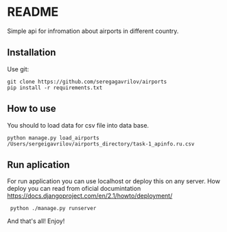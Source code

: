 # README 

Simple api for infromation about airports in different country.


## Installation
Use git:
```
git clone https://github.com/seregagavrilov/airports
pip install -r requirements.txt
```
## How to use                  
You should to load data for csv file into data base.                 
```
python manage.py load_airports /Users/sergeigavrilov/airports_directory/task-1_apinfo.ru.csv
```
## Run aplication
For run application you can use localhost or deploy this on any server. 
How deploy you can read from oficial documintation https://docs.djangoproject.com/en/2.1/howto/deployment/
```
 python ./manage.py runserver
```
And that's all! Enjoy!

